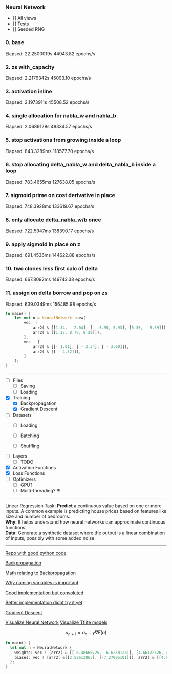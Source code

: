 
### Neural Network

- [] All views
- [] Tests
- [] Seeded RNG


### 0. base
Elapsed: 22.2500019s
44943.82 epochs/s

### 2. zs with_capacity

Elapsed: 2.2176342s
45093.10 epochs/s

### 3. activation inline

Elapsed: 2.1973911s
45508.52 epochs/s

### 4. single allocation for nabla_w and nabla_b

Elapsed: 2.0689128s
48334.57 epochs/s

### 5. stop activations from growing inside a loop

Elapsed: 843.3289ms
118577.70 epochs/s

### 6. stop allocating delta_nabla_w and delta_nabla_b inside a loop

Elapsed: 783.4655ms
127638.05 epochs/s

### 7. sigmoid prime on cost derivative in place

Elapsed: 748.3928ms
133619.67 epochs/s

### 8. only allocate delta_nabla_w/b once

Elapsed: 722.5947ms
138390.17 epochs/s

### 9. apply sigmoid in place on z

Elapsed: 691.4536ms
144622.88 epochs/s

### 10. two clones less first calc of delta

Elapsed: 667.8092ms
149743.38 epochs/s

### 11. assign on delta borrow and pop on zs

Elapsed: 639.0349ms
156485.98 epochs/s


```rust
fn main() {
    let mut n = NeuralNetwork::new(
        vec ![
            arr2( & [[1.34, - 2.04], [ - 5.95, 5.93], [5.30, - 5.39]]),
            arr2( & [[1.17, 8.76, 8.29]]),
        ],
        vec ! [
            arr2( & [[- 1.01], [ - 3.34], [ - 3.00]]),
            arr2( & [[ - 4.52]]),
        ]
    ); 
}
```

---
- [ ] Files
  - [ ] Saving
  - [ ] Loading

- [x] Training
  - [x] Backpropagation
  - [x] Gradient Descent
  
- [ ] Datasets
  - [ ] Loading
  - [ ] Batching
  - [ ] Shuffling


- [ ] Layers
  - [ ] TODO
- [x] Activation Functions
- [x] Loss Functions
- [ ] Optimizers
  - [ ] GPU?
  - [ ] Multi-threading?
!!!

---
Linear Regression
Task: 
**Predict** a continuous value based on one or more inputs. A common example is 
predicting house prices based on features like size and number of bedrooms.<br>
**Why**: It helps understand how neural networks can approximate continuous functions.<br>
**Data**: Generate a synthetic dataset where the output is a linear combination of 
inputs, possibly with some added noise.<br>

---

[Repo with good python code](https://github.com/mnielsen/neural-networks-and-deep-learning/blob/master/src/network3.py)

[Backpropagation](https://www.youtube.com/watch?v=Ilg3gGewQ5U)

[Math relating to Backpropagation](https://www.youtube.com/watch?v=tIeHLnjs5U8)

[Why naming variables is important](https://github.com/MikhailKravets/NeuroFlow/blob/master/src/lib.rs)

[Good implementation but convoluted](https://github.com/jackm321/RustNN/blob/master/src/lib.rs)

[Better implementation didnt try it yet](https://github.com/Vercaca/NN-Backpropagation/blob/master/neural_network.py#L28)

[Gradient Descent](https://en.wikipedia.org/wiki/Gradient_descent)

[Visualize Neural Network](https://alexlenail.me/NN-SVG/index.html)
[Visualize Tflite models](https://netron.app/)



```math
a_{n+1}=a_{n} - \gamma \nabla F(a)
```

```rust
fn main() {
  let mut n = NeuralNetwork {
    weights: vec ! [arr2( & [[-6.48660725, -6.62301231], [4.66472526, 4.68940699]]), arr2( & [[-9.6819727, -10.03086451]])],
    biases: vec ! [arr2( &[[2.59613863], [-7.27095101]]), arr2( & [[4.87653359]])],
  };
}
```
